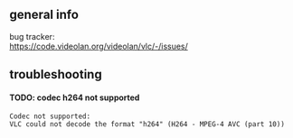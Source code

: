 ## general info

bug tracker:\
https://code.videolan.org/videolan/vlc/-/issues/

## troubleshooting

#### TODO: codec h264 not supported

```
Codec not supported:
VLC could not decode the format "h264" (H264 - MPEG-4 AVC (part 10))
```

